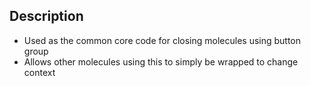 ## Description
- Used as the common core code for closing molecules using button group
- Allows other molecules using this to simply be wrapped to change context